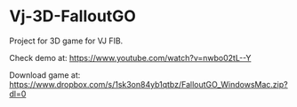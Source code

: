 # Vj-3D-FalloutGO
Project for 3D game for VJ FIB.

Check demo at:
https://www.youtube.com/watch?v=nwbo02tL--Y

Download game at:
https://www.dropbox.com/s/1sk3on84yb1qtbz/FalloutGO_WindowsMac.zip?dl=0
